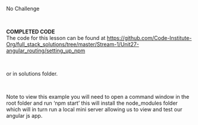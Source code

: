 No Challenge

 

**COMPLETED CODE**  
The code for this lesson can be found
at <https://github.com/Code-Institute-Org/full_stack_solutions/tree/master/Stream-1/Unit27-angular_routing/setting_up_npm>

 

or in solutions folder.

 

Note to view this example you will need to open a command window in the root
folder and run ‘npm start’ this will install the node\_modules folder which will
in turn run a local mini server allowing us to view and test our angular js app.
